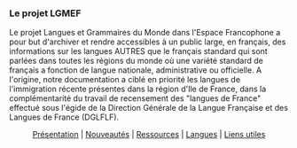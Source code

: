 <img title="" src="https://lgidf.cnrs.fr/sites/lgidf.cnrs.fr/files/Logo%20LGMEF_taille.jpg" alt="" data-align="center">



### Le projet LGMEF

Le projet Langues et Grammaires du Monde dans l'Espace Francophone a pour but d'archiver et rendre accessibles à un public large, en français, des informations sur les langues AUTRES que le français standard qui sont parlées dans toutes les régions du monde où une variété standard de français a fonction de langue nationale, administrative ou officielle. A l'origine, notre documentation a ciblé en priorité les langues de l'immigration récente présentes dans la région d'Ile de France,  dans la complémentarité du travail de recensement des "langues de France" effectué sous l'égide de la Direction Générale de la Langue Française et des Langues de France (DGLFLF).

<div id="menu" style="margin-left: auto ; margin-right: auto ; text-align: center ; ">
  
[Présentation](presentation.md) | [Nouveautés](nouveautes.md) | [Ressources](ressources.md) | [Langues](langues.md) | [Liens utiles](liens.md)

</div>
